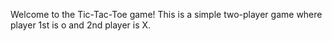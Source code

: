 Welcome to the Tic-Tac-Toe game! This is a simple two-player game where player 1st is o and 2nd player is X.


